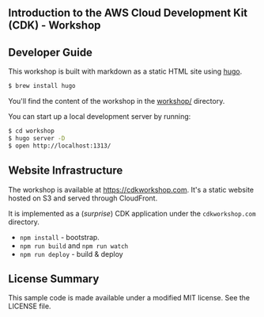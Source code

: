 ## Introduction to the AWS Cloud Development Kit (CDK) - Workshop

## Developer Guide

This workshop is built with markdown as a static HTML site using [hugo](http://gohugo.io).

```bash
$ brew install hugo
```

You'll find the content of the workshop in the [workshop/](workshop/) directory.

You can start up a local development server by running:

```bash
$ cd workshop
$ hugo server -D
$ open http://localhost:1313/
```

## Website Infrastructure

The workshop is available at https://cdkworkshop.com. It's a static website
hosted on S3 and served through CloudFront.

It is implemented as a (_surprise_) CDK application under the `cdkworkshop.com`
directory.

* `npm install` - bootstrap.
* `npm run build` and `npm run watch`
* `npm run deploy` - build & deploy

## License Summary

This sample code is made available under a modified MIT license. See the LICENSE file.
